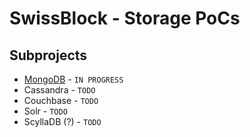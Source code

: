 
# SwissBlock - Storage PoCs

## Subprojects

* [MongoDB](mongodb-service/) - `IN PROGRESS`
* Cassandra - `TODO`
* Couchbase - `TODO`
* Solr - `TODO`
* ScyllaDB (?) - `TODO`
